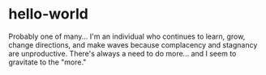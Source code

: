 # hello-world
Probably one of many...
I'm an individual who continues to learn, grow, change directions, and make waves because complacency and stagnancy are unproductive.  There's always a need to do more... and I seem to gravitate to the "more."
